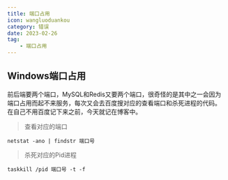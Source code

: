 ```yaml
---
title: 端口占用
icon: wangluoduankou
category: 错误
date: 2023-02-26
tag:
    - 端口占用
---
```


## Windows端口占用

前后端要两个端口，MySQL和Redis又要两个端口，很奇怪的是其中之一会因为端口占用而起不来服务，每次又会去百度搜对应的查看端口和杀死进程的代码。 在自己不用百度记下来之前，今天就记在博客中。

> 查看对应的端口

```shell :no-line-numbers
netstat -ano | findstr 端口号
```

> 杀死对应的Pid进程

```shell :no-line-numbers
taskkill /pid 端口号 -t -f
```
